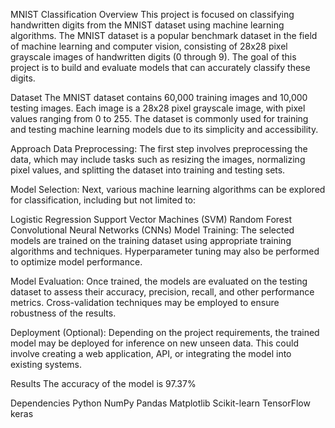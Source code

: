 MNIST Classification
Overview
This project is focused on classifying handwritten digits from the MNIST dataset using machine learning algorithms. The MNIST dataset is a popular benchmark dataset in the field of machine learning and computer vision, consisting of 28x28 pixel grayscale images of handwritten digits (0 through 9). The goal of this project is to build and evaluate models that can accurately classify these digits.

Dataset
The MNIST dataset contains 60,000 training images and 10,000 testing images. Each image is a 28x28 pixel grayscale image, with pixel values ranging from 0 to 255. The dataset is commonly used for training and testing machine learning models due to its simplicity and accessibility.

Approach
Data Preprocessing: The first step involves preprocessing the data, which may include tasks such as resizing the images, normalizing pixel values, and splitting the dataset into training and testing sets.

Model Selection: Next, various machine learning algorithms can be explored for classification, including but not limited to:

Logistic Regression
Support Vector Machines (SVM)
Random Forest
Convolutional Neural Networks (CNNs)
Model Training: The selected models are trained on the training dataset using appropriate training algorithms and techniques. Hyperparameter tuning may also be performed to optimize model performance.

Model Evaluation: Once trained, the models are evaluated on the testing dataset to assess their accuracy, precision, recall, and other performance metrics. Cross-validation techniques may be employed to ensure robustness of the results.

Deployment (Optional): Depending on the project requirements, the trained model may be deployed for inference on new unseen data. This could involve creating a web application, API, or integrating the model into existing systems.

Results
The accuracy of the model is 97.37%

Dependencies
Python 
NumPy
Pandas
Matplotlib
Scikit-learn
TensorFlow
keras
